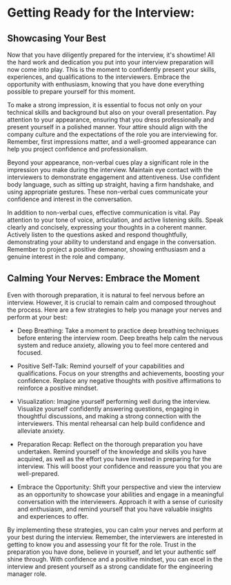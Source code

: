 # Getting Ready for the Interview: 
## Showcasing Your Best

Now that you have diligently prepared for the interview, it's showtime! All the hard work and dedication you put into your interview preparation will now come into play. This is the moment to confidently present your skills, experiences, and qualifications to the interviewers. Embrace the opportunity with enthusiasm, knowing that you have done everything possible to prepare yourself for this moment.

To make a strong impression, it is essential to focus not only on your technical skills and background but also on your overall presentation. Pay attention to your appearance, ensuring that you dress professionally and present yourself in a polished manner. Your attire should align with the company culture and the expectations of the role you are interviewing for. Remember, first impressions matter, and a well-groomed appearance can help you project confidence and professionalism.

Beyond your appearance, non-verbal cues play a significant role in the impression you make during the interview. Maintain eye contact with the interviewers to demonstrate engagement and attentiveness. Use confident body language, such as sitting up straight, having a firm handshake, and using appropriate gestures. These non-verbal cues communicate your confidence and interest in the conversation.

In addition to non-verbal cues, effective communication is vital. Pay attention to your tone of voice, articulation, and active listening skills. Speak clearly and concisely, expressing your thoughts in a coherent manner. Actively listen to the questions asked and respond thoughtfully, demonstrating your ability to understand and engage in the conversation. Remember to project a positive demeanor, showing enthusiasm and a genuine interest in the role and company.

## Calming Your Nerves: Embrace the Moment

Even with thorough preparation, it is natural to feel nervous before an interview. However, it is crucial to remain calm and composed throughout the process. Here are a few strategies to help you manage your nerves and perform at your best:

- Deep Breathing: Take a moment to practice deep breathing techniques before entering the interview room. Deep breaths help calm the nervous system and reduce anxiety, allowing you to feel more centered and focused.

- Positive Self-Talk: Remind yourself of your capabilities and qualifications. Focus on your strengths and achievements, boosting your confidence. Replace any negative thoughts with positive affirmations to reinforce a positive mindset.

- Visualization: Imagine yourself performing well during the interview. Visualize yourself confidently answering questions, engaging in thoughtful discussions, and making a strong connection with the interviewers. This mental rehearsal can help build confidence and alleviate anxiety.

- Preparation Recap: Reflect on the thorough preparation you have undertaken. Remind yourself of the knowledge and skills you have acquired, as well as the effort you have invested in preparing for the interview. This will boost your confidence and reassure you that you are well-prepared.

- Embrace the Opportunity: Shift your perspective and view the interview as an opportunity to showcase your abilities and engage in a meaningful conversation with the interviewers. Approach it with a sense of curiosity and enthusiasm, and remind yourself that you have valuable insights and experiences to offer.

By implementing these strategies, you can calm your nerves and perform at your best during the interview. Remember, the interviewers are interested in getting to know you and assessing your fit for the role. Trust in the preparation you have done, believe in yourself, and let your authentic self shine through. With confidence and a positive mindset, you can excel in the interview and present yourself as a strong candidate for the engineering manager role.